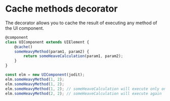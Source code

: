 # Cache methods decorator

The decorator allows you to cache the result of executing any method of the UI component.

```typescript
@component
class UIComponent extends UIElement {
	@cache()
	someHeavyMethod(param1, param2) {
		return someHeaveCalculation(param1, param2);
	}
}

const elm = new UIComponent(jodit);
elm.someHeavyMethod(1, 2);
elm.someHeavyMethod(1, 2);
elm.someHeavyMethod(1, 2); // someHeaveCalculation will execute only once
elm.someHeavyMethod(2, 2); // someHeaveCalculation will execute again
```

